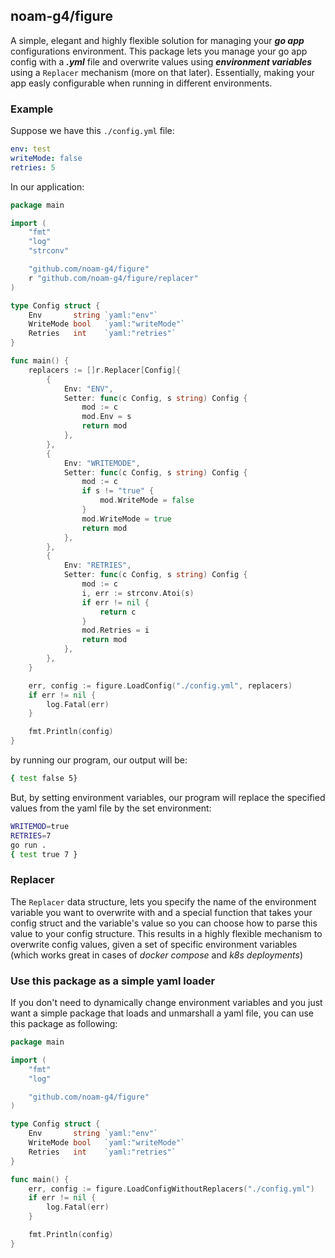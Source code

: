 ## noam-g4/figure
A simple, elegant and highly flexible solution for managing your ***go app*** configurations environment.
This package lets you manage your go app config with a ***.yml*** file and overwrite values using ***environment variables*** using a `Replacer` mechanism (more on that later). Essentially, making your app easly configurable when running in different environments.

### Example
Suppose we have this `./config.yml` file:
```yaml
env: test
writeMode: false
retries: 5
```
In our application:
```go
package main

import (
	"fmt"
	"log"
	"strconv"

	"github.com/noam-g4/figure"
	r "github.com/noam-g4/figure/replacer"
)

type Config struct {
	Env       string `yaml:"env"`
	WriteMode bool   `yaml:"writeMode"`
	Retries   int    `yaml:"retries"`
}

func main() {
	replacers := []r.Replacer[Config]{
		{
			Env: "ENV",
			Setter: func(c Config, s string) Config {
				mod := c
				mod.Env = s
				return mod
			},
		},
		{
			Env: "WRITEMODE",
			Setter: func(c Config, s string) Config {
				mod := c
				if s != "true" {
					mod.WriteMode = false
				}
				mod.WriteMode = true
				return mod
			},
		},
		{
			Env: "RETRIES",
			Setter: func(c Config, s string) Config {
				mod := c
				i, err := strconv.Atoi(s)
				if err != nil {
					return c
				}
				mod.Retries = i
				return mod
			},
		},
	}

	err, config := figure.LoadConfig("./config.yml", replacers)
	if err != nil {
		log.Fatal(err)
	}

	fmt.Println(config)
}
```
by running our program, our output will be:
```bash
{ test false 5}
```
But, by setting environment variables, our program will replace the specified values from the yaml file by the set environment:
```bash
WRITEMOD=true
RETRIES=7
go run .
{ test true 7 }
```

### Replacer
The `Replacer` data structure, lets you specify the name of the environment variable you want to overwrite with and a special function that takes your config struct and the variable's value so you can choose how to parse this value to your config structure.
This results in a highly flexible mechanism to overwrite config values, given a set of specific environment variables (which works great in cases of *docker compose* and *k8s deployments*)

### Use this package as a simple yaml loader
If you don't need to dynamically change environment variables and you just want a simple package that loads and unmarshall a yaml file, you can use this package as following:
```go
package main

import (
    "fmt"
    "log"

    "github.com/noam-g4/figure"
)

type Config struct {
    Env       string `yaml:"env"`
    WriteMode bool   `yaml:"writeMode"`
    Retries   int    `yaml:"retries"`
}

func main() {
    err, config := figure.LoadConfigWithoutReplacers("./config.yml")
    if err != nil {
        log.Fatal(err)
    }

    fmt.Println(config)
}
```
